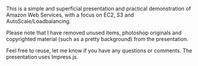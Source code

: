 This is a simple and superficial presentation and practical demonstration of Amazon Web Services, with a focus on EC2, S3 and AutoScale/Loadbalancing. 

Please note that I have removed unused items, photoshop originals and copyrighted material (such as a pretty background) from the presentation.

Feel free to reuse, let me know if you have any questions or comments. The presentation uses Impress.js.